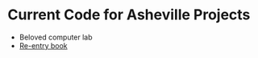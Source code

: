 # Current Code for Asheville Projects

* Beloved computer lab
* [Re-entry book](./project-pages/reentry-book.md)

